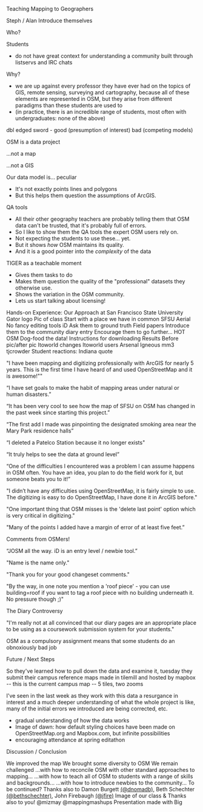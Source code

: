 Teaching Mapping to Geographers

Steph / Alan Introduce themselves

Who? 

Students
* do not have great context for understanding a community built through listservs and IRC chats

Why? 
* we are up against every professor they have ever had on the topics of GIS, remote sensing, surveying and cartography, because all of these elements are represented in OSM, but they arise from different paradigms than these students are used to
* (in practice, there is an incredible range of students, most often with undergraduates: none of the above)

dbl edged sword - good (presumption of interest) bad (competing models)

OSM is a data project

...not a map

...not a GIS

Our data model is... peculiar

*	It's not exactly points lines and polygons
*	But this helps them question the assumptions of ArcGIS.

QA tools

*	All their other geography teachers are probably telling them that OSM data can't be trusted, that it's probably full of errors. 
*	So I like to show them the QA tools the expert OSM users rely on.
*	Not expecting the students to use these... yet.
*	But it shows _how_ OSM maintains its quality.
*	And it is a good pointer into the _complexity_ of the data

TIGER as a teachable moment

*	Gives them tasks to do
*	Makes them question the quality of the "professional" datasets they otherwise use.
*	Shows the variation in the OSM community.
*	Lets us start talking about licensing!

Hands-on Experience: Our Approach at San Francisco State University
Gator logo
Pic of class
Start with a place we have in common
SFSU Aerial
No fancy editing tools
iD
Ask them to ground truth
Field papers
Introduce them to the community
diary entry
Encourage them to go further...
HOT OSM
Dog-food the data!
Instructions for downloading
Results
Before pic/after pic
Itoworld changes
Itoworld users
Arsenal
Igneous
mm3
tjcrowder
Student reactions: Indiana quote 

"I have been mapping and digitizing professionally with ArcGIS for nearly 5 years. This is the first time I have heard of and used OpenStreetMap and it is awesome!""

“I have set goals to make the habit of mapping areas under natural or human disasters.”

“It has been very cool to see how the map of SFSU on OSM has changed in the past week since starting this project.”

“The first add I made was pinpointing the designated smoking area near the Mary Park residence halls”

“I deleted a Patelco Station because it no longer exists"

“It truly helps to see the data at ground level”

“One of the difficulties I encountered was a problem I can assume happens in OSM often. You have an idea, you plan to do the field work for it, but someone beats you to it!”

"I didn’t have any difficulties using OpenStreetMap, it is fairly simple to use. The digitizing is easy to do OpenStreetMap, I have done it in ArcGIS before."

"One important thing that OSM misses is the 'delete last point' option which is very critical in digitizing."

"Many of the points I added have a margin of error of at least five feet.”

Comments from OSMers!

“JOSM all the way. iD is an entry level / newbie tool.”

"Name is the name only."

"Thank you for your good changeset comments."

"By the way, in one note you mention a 'roof piece' - you can use building=roof if you want to tag a roof piece with no building underneath it. No pressure though ;)"

The Diary Controversy

"I'm really not at all convinced that our diary pages are an appropriate place to be using as a coursework submission system for your students."

OSM as a compulsory assignment means that some students do an obnoxiously bad job

Future / Next Steps

So they've learned how to pull down the data and examine it, tuesday they submit their campus reference maps made in tilemill and hosted by mapbox -- this is the current campus map -- 5 tiles, two zooms

I've seen in the last week as they work with this data a resurgance in interest and a much deeper understanding of what the whole project is like, many of the initial errors we introduced are being corrected, etc.

- gradual understanding of how the data works
- Image of dawn: how default styling choices have been made on OpenStreetMap.org and Mapbox.com, but infinite possibilities
- encouraging attendance at spring editathon

Discussion / Conclusion 

We improved the map
We brought some diversity to OSM
We remain challenged
...with how to reconcile OSM with other standard approaches to mapping...
...with how to teach all of OSM to students with a range of skills and backgrounds...
...with how to introduce newbies to the community...
To be continued?
Thanks also to Damon Burgett <a href="http://twitter.com/dnomadb">(@dnomadb)</a>, Beth Schechter <a href="https://twitter.com/bethschechter">(@bethschechter)</a>, John Firebaugh <a href="https://twitter.com/jfire">(@jfire)</a>
Image of our class
& Thanks also to you! @mizmay @mappingmashups
Presentation made with Big

